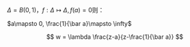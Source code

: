 $\Delta = B(0, 1)$，$f:\Delta\mapsto \Delta, f(a)=0$则：

$a\mapsto 0, \frac{1}{\bar a}\mapsto \infty$

$$
w = \lambda \frac{z-a}{z-\frac{1}{\bar a}}
$$